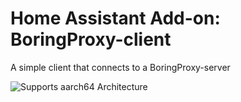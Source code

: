 # Home Assistant Add-on: BoringProxy-client

[aarch64-shield]: https://img.shields.io/badge/aarch64-yes-green.svg

A simple client that connects to a BoringProxy-server

![Supports aarch64 Architecture][aarch64-shield]

